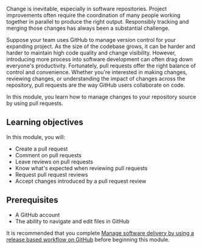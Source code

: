 Change is inevitable, especially in software repositories. Project improvements often require the coordination of many people working together in parallel to produce the right output. Responsibly tracking and merging those changes has always been a substantial challenge.

Suppose your team uses GitHub to manage version control for your expanding project. As the size of the codebase grows, it can be harder and harder to maintain high code quality and change visibility. However, introducing more process into software development can often drag down everyone's productivity. Fortunately, pull requests offer the right balance of control and convenience. Whether you're interested in making changes, reviewing changes, or understanding the impact of changes across the repository, pull requests are the way GitHub users collaborate on code.

In this module, you learn how to manage changes to your repository source by using pull requests.

## Learning objectives

In this module, you will:

- Create a pull request
- Comment on pull requests
- Leave reviews on pull requests
- Know what's expected when reviewing pull requests
- Request pull request reviews
- Accept changes introduced by a pull request review

## Prerequisites

- A GitHub account
- The ability to navigate and edit files in GitHub

It is recommended that you complete [Manage software delivery by using a release based workflow on GitHub](/learn/modules/release-based-workflow-github) before beginning this module.